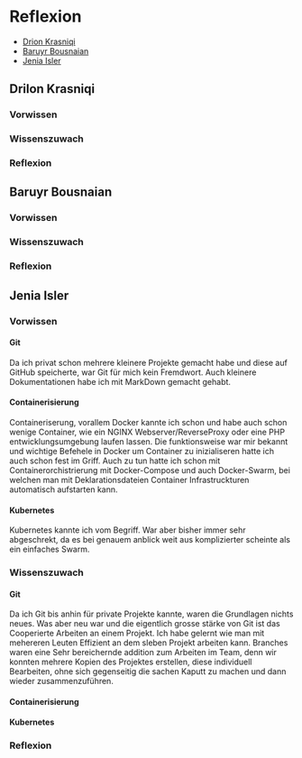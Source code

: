 # Reflexion
- [Drion Krasniqi](#Drilon-Krasniqi)
- [Baruyr Bousnaian](#Baruyr-Bousnaian)
- [Jenia Isler](#Jenia-Isler)

## Drilon Krasniqi

### Vorwissen

### Wissenszuwach

### Reflexion

## Baruyr Bousnaian

### Vorwissen

### Wissenszuwach

### Reflexion

## Jenia Isler

### Vorwissen
#### Git
Da ich privat schon mehrere kleinere Projekte gemacht habe und diese auf GitHub speicherte, war Git für mich kein Fremdwort. Auch kleinere Dokumentationen habe ich mit MarkDown gemacht gehabt.
#### Containerisierung
Containeriserung, vorallem Docker kannte ich schon und habe auch schon wenige Container, wie ein NGINX Webserver/ReverseProxy oder eine PHP entwicklungsumgebung laufen lassen. Die funktionsweise war mir bekannt und wichtige Befehele in Docker um Container zu inizialiseren hatte ich auch schon fest im Griff. Auch zu tun hatte ich schon mit Containerorchistrierung mit Docker-Compose und auch Docker-Swarm, bei welchen man mit Deklarationsdateien Container Infrastruckturen automatisch aufstarten kann. 
#### Kubernetes
Kubernetes kannte ich vom Begriff. War aber bisher immer sehr abgeschrekt, da es bei genauem anblick weit aus komplizierter scheinte als ein einfaches Swarm.



### Wissenszuwach

#### Git
Da ich Git bis anhin für private Projekte kannte, waren die Grundlagen nichts neues. Was aber neu war und die eigentlich grosse stärke von Git ist das Cooperierte Arbeiten an einem Projekt. Ich habe gelernt wie man mit mehereren Leuten Effizient an dem sleben Projekt arbeiten kann. Branches waren eine Sehr bereichernde addition zum Arbeiten im Team, denn wir konnten mehrere Kopien des Projektes erstellen, diese individuell Bearbeiten, ohne sich gegenseitig die sachen Kaputt zu machen und dann wieder zusammenzuführen.
#### Containerisierung

#### Kubernetes


### Reflexion
